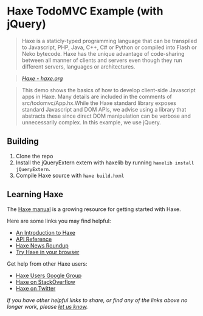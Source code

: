 # Haxe TodoMVC Example (with jQuery)

> Haxe is a staticly-typed programming language that can be transpiled to Javascript, PHP, Java, C++, C# or Python or compiled into Flash or Neko bytecode.  Haxe has the unique advantage of code-sharing between all manner of clients and servers even though they run different servers, languages or architectures.

> _[Haxe - haxe.org](http://haxe.org)_

> This demo shows the basics of how to develop client-side Javascript apps in Haxe.  Many details are included in the comments of src/todomvc/App.hx.While the Haxe standard library exposes standard Javascript and DOM APIs, we advise using a library that abstracts these since direct DOM manipulation can be verbose and unnecessarily complex.  In this example, we use jQuery.

## Building

1. Clone the repo
2. Install the jQueryExtern extern with haxelib by running `haxelib install jQueryExtern`.
3. Compile Haxe source with `haxe build.hxml`

## Learning Haxe

The [Haxe manual](http://haxe.org/manual/introduction.html) is a growing resource for getting started with Haxe.

Here are some links you may find helpful:

* [An Introduction to Haxe](http://haxe.org/documentation/introduction/)
* [API Reference](http://api.haxe.org)
* [Haxe News Roundup](http://haxe.io)
* [Try Haxe in your browser](http://try.haxe.org)

Get help from other Haxe users:

* [Haxe Users Google Group](http://groups.google.com/group/haxelang?hl=en)
* [Haxe on StackOverflow](http://stackoverflow.com/questions/tagged/haxe)
* [Haxe on Twitter](http://twitter.com/haxe)

_If you have other helpful links to share, or find any of the links above no longer work, please [let us know](https://github.com/explorigin/haxe-todomvc/issues)._
